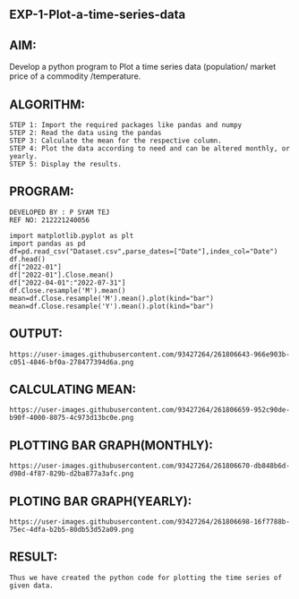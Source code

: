 ## EXP-1-Plot-a-time-series-data
## AIM:
Develop a python program to Plot a time series data (population/ market price of a commodity /temperature.
## ALGORITHM:
```
STEP 1: Import the required packages like pandas and numpy
STEP 2: Read the data using the pandas
STEP 3: Calculate the mean for the respective column.
STEP 4: Plot the data according to need and can be altered monthly, or yearly.
STEP 5: Display the results.
```
## PROGRAM:
```
DEVELOPED BY : P SYAM TEJ
REF NO: 212221240056
```
```
import matplotlib.pyplot as plt
import pandas as pd
df=pd.read_csv("Dataset.csv",parse_dates=["Date"],index_col="Date")
df.head()
df["2022-01"]
df["2022-01"].Close.mean()
df["2022-04-01":"2022-07-31"]
df.Close.resample('M').mean()
mean=df.Close.resample('M').mean().plot(kind="bar")
mean=df.Close.resample('Y').mean().plot(kind="bar")
```
## OUTPUT:
```
https://user-images.githubusercontent.com/93427264/261806643-966e903b-c051-4846-bf0a-278477394d6a.png
```
## CALCULATING MEAN:
```
https://user-images.githubusercontent.com/93427264/261806659-952c90de-b90f-4000-8075-4c973d13bc0e.png
```
## PLOTTING BAR GRAPH(MONTHLY):
```
https://user-images.githubusercontent.com/93427264/261806670-db848b6d-d98d-4f87-829b-d2ba877a3afc.png
```
## PLOTING BAR GRAPH(YEARLY):
```
https://user-images.githubusercontent.com/93427264/261806698-16f7788b-75ec-4dfa-b2b5-80db53d52a09.png
```
## RESULT:
```
Thus we have created the python code for plotting the time series of given data.
```
